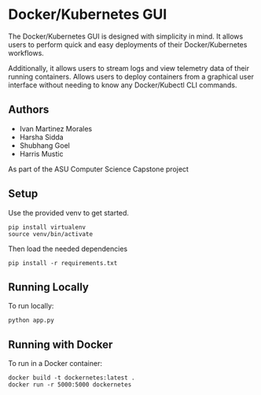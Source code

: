 # Docker/Kubernetes GUI

The Docker/Kubernetes GUI is designed with simplicity in mind. 
It allows users to perform quick and easy deployments of their Docker/Kubernetes
workflows.

Additionally, it allows users to stream logs and view telemetry data
of their running containers. Allows users to deploy containers
from a graphical user interface without needing to know any Docker/Kubectl
CLI commands.

## Authors
- Ivan Martinez Morales
- Harsha Sidda
- Shubhang Goel
- Harris Mustic

As part of the ASU Computer Science Capstone project

## Setup

Use the provided venv to get started.

```shell script
pip install virtualenv
source venv/bin/activate
```

Then load the needed dependencies

```shell script
pip install -r requirements.txt
```

## Running Locally

To run locally:

```shell script
python app.py
```

## Running with Docker

To run in a Docker container:

```shell script
docker build -t dockernetes:latest .
docker run -r 5000:5000 dockernetes
```
